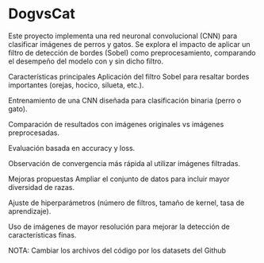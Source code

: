 # DogvsCat
Este proyecto implementa una red neuronal convolucional (CNN) para clasificar imágenes de perros y gatos.
Se explora el impacto de aplicar un filtro de detección de bordes (Sobel) como preprocesamiento, comparando el desempeño del modelo con y sin dicho filtro.

Características principales
Aplicación del filtro Sobel para resaltar bordes importantes (orejas, hocico, silueta, etc.).

Entrenamiento de una CNN diseñada para clasificación binaria (perro o gato).

Comparación de resultados con imágenes originales vs imágenes preprocesadas.

Evaluación basada en accuracy y loss.

Observación de convergencia más rápida al utilizar imágenes filtradas.

Mejoras propuestas
Ampliar el conjunto de datos para incluir mayor diversidad de razas.

Ajuste de hiperparámetros (número de filtros, tamaño de kernel, tasa de aprendizaje).

Uso de imágenes de mayor resolución para mejorar la detección de características finas.

NOTA: Cambiar los archivos del código por los datasets del Github
